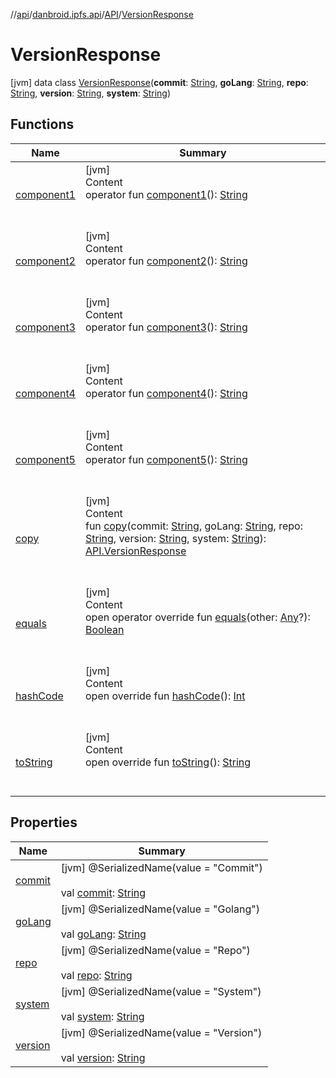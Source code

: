 //[api](../../../index.md)/[danbroid.ipfs.api](../../index.md)/[API](../index.md)/[VersionResponse](index.md)



# VersionResponse  
 [jvm] data class [VersionResponse](index.md)(**commit**: [String](https://kotlinlang.org/api/latest/jvm/stdlib/kotlin/-string/index.html), **goLang**: [String](https://kotlinlang.org/api/latest/jvm/stdlib/kotlin/-string/index.html), **repo**: [String](https://kotlinlang.org/api/latest/jvm/stdlib/kotlin/-string/index.html), **version**: [String](https://kotlinlang.org/api/latest/jvm/stdlib/kotlin/-string/index.html), **system**: [String](https://kotlinlang.org/api/latest/jvm/stdlib/kotlin/-string/index.html))   


## Functions  
  
|  Name|  Summary| 
|---|---|
| [component1](component1.md)| [jvm]  <br>Content  <br>operator fun [component1](component1.md)(): [String](https://kotlinlang.org/api/latest/jvm/stdlib/kotlin/-string/index.html)  <br><br><br>
| [component2](component2.md)| [jvm]  <br>Content  <br>operator fun [component2](component2.md)(): [String](https://kotlinlang.org/api/latest/jvm/stdlib/kotlin/-string/index.html)  <br><br><br>
| [component3](component3.md)| [jvm]  <br>Content  <br>operator fun [component3](component3.md)(): [String](https://kotlinlang.org/api/latest/jvm/stdlib/kotlin/-string/index.html)  <br><br><br>
| [component4](component4.md)| [jvm]  <br>Content  <br>operator fun [component4](component4.md)(): [String](https://kotlinlang.org/api/latest/jvm/stdlib/kotlin/-string/index.html)  <br><br><br>
| [component5](component5.md)| [jvm]  <br>Content  <br>operator fun [component5](component5.md)(): [String](https://kotlinlang.org/api/latest/jvm/stdlib/kotlin/-string/index.html)  <br><br><br>
| [copy](copy.md)| [jvm]  <br>Content  <br>fun [copy](copy.md)(commit: [String](https://kotlinlang.org/api/latest/jvm/stdlib/kotlin/-string/index.html), goLang: [String](https://kotlinlang.org/api/latest/jvm/stdlib/kotlin/-string/index.html), repo: [String](https://kotlinlang.org/api/latest/jvm/stdlib/kotlin/-string/index.html), version: [String](https://kotlinlang.org/api/latest/jvm/stdlib/kotlin/-string/index.html), system: [String](https://kotlinlang.org/api/latest/jvm/stdlib/kotlin/-string/index.html)): [API.VersionResponse](index.md)  <br><br><br>
| [equals](../../../danbroid.ipfs.api.okhttp/-ok-http-call-executor/-companion/index.md#kotlin/Any/equals/#kotlin.Any?/PointingToDeclaration/)| [jvm]  <br>Content  <br>open operator override fun [equals](../../../danbroid.ipfs.api.okhttp/-ok-http-call-executor/-companion/index.md#kotlin/Any/equals/#kotlin.Any?/PointingToDeclaration/)(other: [Any](https://kotlinlang.org/api/latest/jvm/stdlib/kotlin/-any/index.html)?): [Boolean](https://kotlinlang.org/api/latest/jvm/stdlib/kotlin/-boolean/index.html)  <br><br><br>
| [hashCode](../../../danbroid.ipfs.api.okhttp/-ok-http-call-executor/-companion/index.md#kotlin/Any/hashCode/#/PointingToDeclaration/)| [jvm]  <br>Content  <br>open override fun [hashCode](../../../danbroid.ipfs.api.okhttp/-ok-http-call-executor/-companion/index.md#kotlin/Any/hashCode/#/PointingToDeclaration/)(): [Int](https://kotlinlang.org/api/latest/jvm/stdlib/kotlin/-int/index.html)  <br><br><br>
| [toString](../../../danbroid.ipfs.api.okhttp/-ok-http-call-executor/-companion/index.md#kotlin/Any/toString/#/PointingToDeclaration/)| [jvm]  <br>Content  <br>open override fun [toString](../../../danbroid.ipfs.api.okhttp/-ok-http-call-executor/-companion/index.md#kotlin/Any/toString/#/PointingToDeclaration/)(): [String](https://kotlinlang.org/api/latest/jvm/stdlib/kotlin/-string/index.html)  <br><br><br>


## Properties  
  
|  Name|  Summary| 
|---|---|
| [commit](index.md#danbroid.ipfs.api/API.VersionResponse/commit/#/PointingToDeclaration/)|  [jvm] @SerializedName(value = "Commit")  <br>  <br>val [commit](index.md#danbroid.ipfs.api/API.VersionResponse/commit/#/PointingToDeclaration/): [String](https://kotlinlang.org/api/latest/jvm/stdlib/kotlin/-string/index.html)   <br>
| [goLang](index.md#danbroid.ipfs.api/API.VersionResponse/goLang/#/PointingToDeclaration/)|  [jvm] @SerializedName(value = "Golang")  <br>  <br>val [goLang](index.md#danbroid.ipfs.api/API.VersionResponse/goLang/#/PointingToDeclaration/): [String](https://kotlinlang.org/api/latest/jvm/stdlib/kotlin/-string/index.html)   <br>
| [repo](index.md#danbroid.ipfs.api/API.VersionResponse/repo/#/PointingToDeclaration/)|  [jvm] @SerializedName(value = "Repo")  <br>  <br>val [repo](index.md#danbroid.ipfs.api/API.VersionResponse/repo/#/PointingToDeclaration/): [String](https://kotlinlang.org/api/latest/jvm/stdlib/kotlin/-string/index.html)   <br>
| [system](index.md#danbroid.ipfs.api/API.VersionResponse/system/#/PointingToDeclaration/)|  [jvm] @SerializedName(value = "System")  <br>  <br>val [system](index.md#danbroid.ipfs.api/API.VersionResponse/system/#/PointingToDeclaration/): [String](https://kotlinlang.org/api/latest/jvm/stdlib/kotlin/-string/index.html)   <br>
| [version](index.md#danbroid.ipfs.api/API.VersionResponse/version/#/PointingToDeclaration/)|  [jvm] @SerializedName(value = "Version")  <br>  <br>val [version](index.md#danbroid.ipfs.api/API.VersionResponse/version/#/PointingToDeclaration/): [String](https://kotlinlang.org/api/latest/jvm/stdlib/kotlin/-string/index.html)   <br>

